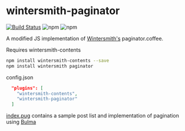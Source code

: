 # wintersmith-paginator

[![Build Status](https://travis-ci.org/valantonini/wintersmith-paginator.svg?branch=master)](https://travis-ci.org/valantonini/wintersmith-paginator)
![npm](https://img.shields.io/npm/v/wintersmith-paginator.svg)
![npm](https://img.shields.io/npm/dt/wintersmith-paginator.svg)

A modified JS implementation of [Wintersmith's](https://wintersmith.io "Wintersmith") paginator.coffee.

Requires wintersmith-contents

```bash
npm install wintersmith-contents --save
npm install wintersmith paginator
```

config.json

```JSON
  "plugins": [
    "wintersmith-contents",
    "wintersmith-paginator"
  ]
```

[index.pug](https://github.com/valantonini/wintersmith-paginator/blob/master/index.pug "Sample post list") contains a sample post list and implementation of pagination using [Bulma](https://bulma.io "Bulma")